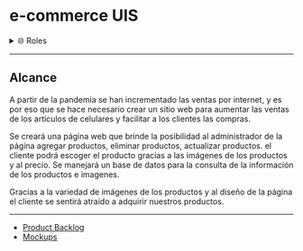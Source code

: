 # e-commerce UIS

<details>
  <summary>🌐 Roles</summary>

__________

## Scrum Master:

- Deiver Zaraza

## Equipo de Desarrollo - Team Scrum:

- Wilver Delgado
- Luis Osorio
- Nelly Cuesta
- Juan Medina

</details>

__________

## Alcance

A partir de la pandemia se han incrementado las ventas por internet, y es por eso que se hace necesario crear un sitio web para aumentar las ventas de los artículos de celulares y facilitar a los clientes las compras.

Se creará una página web que brinde la posibilidad al administrador de la página agregar productos, eliminar productos, actualizar productos. el cliente podrá escoger el producto gracias a las imágenes de los productos y al precio.
Se manejará un base de datos para la consulta de la información de los productos e imagenes.

Gracias a la variedad de imágenes de los productos y al diseño de la página el cliente se sentirá atraído a adquirir nuestros productos.

__________

- [Product Backlog](https://sharing.clickup.com/l/h/6-17749265-1/60f44810d1efb76)
- [Mockups](https://www.figma.com/file/cLK7Msb213hrWk1RMDRGEK/Mockup?node-id=0%3A1)

